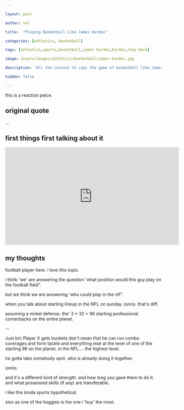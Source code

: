 ```yaml
---

layout: post

author: sal

title:  "Playing Basketball Like James Harden"

categories: [athletics, basketball]

tags: [athletics,sports,basketball,james harden,harden,step back]

image: assets/images/athletics/basketball/james-harden.jpg

description: "All the content to copy the game of basketball like James Harden."

hidden: false

---
```


this is a reaction peice. 

## original quote

...

## first things first talking about it

<iframe width="560" height="315" src="https://www.youtube.com/embed/PU8XVIXTLrI?si=-kOaaWrHIbRTGG_6" title="YouTube video player" frameborder="0" allow="accelerometer; autoplay; clipboard-write; encrypted-media; gyroscope; picture-in-picture; web-share" referrerpolicy="strict-origin-when-cross-origin" allowfullscreen></iframe>

## my thoughts

football player here. i love this topic.

i think 'we' are answering the question 'what position would this guy play on the football field".

but we think we are answering 'who could play in the nfl".

when you talk about starting lineup in the NFL on sunday. ionno. that's diff.

assuming a nickel defense. the' 3 * 32 = 96 starting professional cornerbacks on the entire planet.

--

Just b/c Player X gets buckets don't mean that he can run combo coverages and form tackle and everything else at the level of one of the starting 96 on the planet. in the NFL.... the highest level.

he gotta take somebody spot. who is already doing it together.

ionno.

and it's a different kind of strength. and how long you gave them to do it. and what possessed skills (if any) are transferable.

i like this kinda sports hypothetical. 

zion as one of the hoggies is the one i 'buy' the most. 
